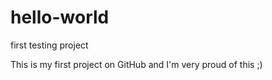# hello-world
first testing project

This is my first project on GitHub and I'm very proud of this ;)
